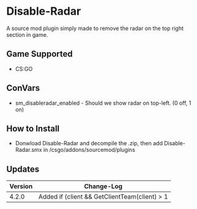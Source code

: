 # Disable-Radar
A source mod plugin simply made to remove the radar on the top right section in game.

## Game Supported
- CS:GO

## ConVars
- sm_disableradar_enabled - Should we show radar on top-left. (0 off, 1 on)

## How to Install
- Donwload Disable-Radar and decompile the .zip, then add Disable-Radar.smx in /csgo/addons/sourcemod/plugins

## Updates

| Version | Change-Log          |
| ------- | ------------------ |
| 4.2.0   | Added if (client && GetClientTeam(client) > 1 || GetClientTeam(client) < 1) |
